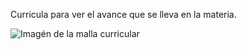 Curricula para ver el avance que se lleva en la materia.

![Imagén de la malla curricular](/../main/assets/Foto-Proyecto.PNG)
